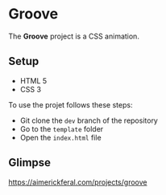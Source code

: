 # **Groove**

The **Groove** project is a CSS animation.

## **Setup**

- HTML 5
- CSS 3

To use the projet follows these steps:

- Git clone the `dev` branch of the repository
- Go to the `template` folder
- Open the `index.html` file

## **Glimpse**

https://aimerickferal.com/projects/groove

